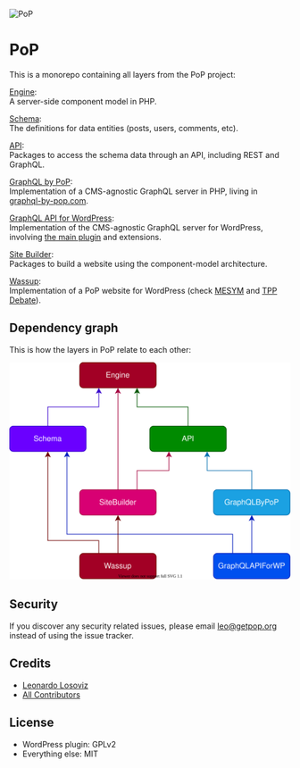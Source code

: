 ![PoP](https://assets.getpop.org/wp-content/themes/getpop/img/pop-logo-horizontal.png)

# PoP

This is a monorepo containing all layers from the PoP project:

[Engine](layers/Engine):<br/>A server-side component model in PHP.

[Schema](layers/Schema):<br/>The definitions for data entities (posts, users, comments, etc).

[API](layers/API):<br/>Packages to access the schema data through an API, including REST and GraphQL.

[GraphQL by PoP](layers/GraphQLByPoP):<br/>Implementation of a CMS-agnostic GraphQL server in PHP, living in [graphql-by-pop.com](https://graphql-by-pop.com).

[GraphQL API for WordPress](layers/GraphQLAPIForWP):<br/>Implementation of the CMS-agnostic GraphQL server for WordPress, involving [the main plugin](layers/GraphQLAPIForWP/plugins/graphql-api-for-wp) and extensions.

[Site Builder](layers/SiteBuilder):<br/>Packages to build a website using the component-model architecture.

[Wassup](layers/Wassup):<br/>Implementation of a PoP website for WordPress (check [MESYM](https://www.mesym.com) and [TPP Debate](https://my.tppdebate.org)).

## Dependency graph

This is how the layers in PoP relate to each other:

<p align="center"><img src="assets/img/dependency-graph.svg" width="650" alt="Dependency graph" /></p>

## Security

If you discover any security related issues, please email leo@getpop.org instead of using the issue tracker.

## Credits

- [Leonardo Losoviz][link-author]
- [All Contributors][link-contributors]

## License

- WordPress plugin: GPLv2
- Everything else: MIT

[link-author]: https://github.com/leoloso
[link-contributors]: ../../contributors
